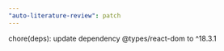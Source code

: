 ```yaml
---
"auto-literature-review": patch
---
```


chore(deps): update dependency @types/react-dom to ^18.3.1
